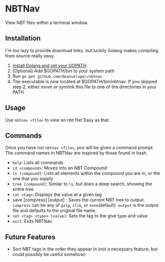 # NBTNav
View NBT files within a terminal window.

## Installation
I'm too lazy to provide download links, but luckily Golang
makes compiling from source really easy.

1. [install Golang and set your GOPATH](https://golang.org/doc/install).
2. (Optional) Add $GOPATH/bin to your system path
3. Run `go get github.com/deanveloper/nbtnav`
4. The executable is now located at $GOPATH/bin/nbtnav. If you skipped step 2, either
move or symlink this file to one of the directories in your PATH

## Usage
Use `nbtnav <file>` to view an nbt file! Easy as that.

## Commands
Once you have run `nbtnav <file>`, you will be given a command prompt. 
The command names in NBTNav are inspired by those found in bash.

* `help`: Lists all commands
* `cd <compound>`: Moves into an NBT Compound
* `ls [compound]`: Lists all elements within the compound you are in,
or the one that you supply
* `tree [compound]`: Similar to `ls`, but does a deep search, showing the entire tree
* `cat <tag>`: Displays the value at a given tag
*  save \[compress\] \[output\] : Saves the current NBT tree to output. `compress`
can be any of `gzip`, `zlib`, or `none`(default). `output` is the output file and
defaults to the original file name.
* `set <tag> <type> [value]`: Sets the tag to the give type and value
* `exit`: Exits NBTNav

## Future Features
* Sort NBT tags in the order they appear in (not a necessary feature, but could possibly be useful somehow)
